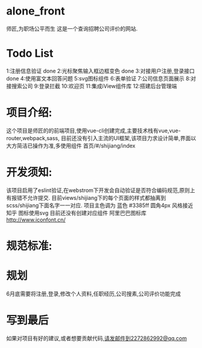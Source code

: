 # alone_front

师匠,为职场公平而生
这是一个查询招聘公司评价的网站.

# Todo List
1:注册信息验证  done
2:光标聚焦输入框边框变色 done
3:对接用户注册,登录接口 done
4:使用富文本回答问题
5:svg图标组件
6:表单验证
7:公司信息页面展示
8:对接搜索公司
9:登录拦截
10:欢迎页
11:集成iView组件库
12:搭建后台管理端
# 项目介绍:
  这个项目是师匠的的前端项目,使用vue-cli创建完成,主要技术栈有vue,vue-router,webpack,sass,
  目前还没有引入主流的UI框架,该项目力求设计简单,界面以大方简洁已操作为准,多使用组件
  首页/#/shijiang/index


# 开发须知:
  该项目启用了eslint验证,在webstrom下开发会自动验证是否符合编码规范,原则上有报错不允许提交.
  目前views/shijiang下的每个页面的样式都抽离到scss/shijiang下面名字一一对应.
  项目主色调为 蓝色 #3385ff
  圆角4px
  风格接近知乎
  图标使用svg 目前还没有创建对应组件 阿里巴巴图标库 http://www.iconfont.cn/


# 规范标准:

# 规划
6月底需要将注册,登录,修改个人资料,任职经历,公司搜素,公司评价功能完成



# 写到最后
  如果对项目有好的建议,或者想要贡献代码,请发邮件到2272862992@qq.com
